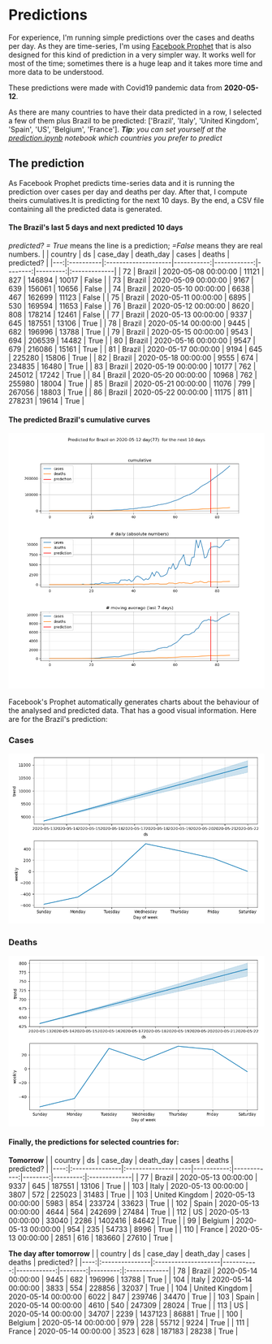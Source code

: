 # **Predictions**
For experience, I'm running simple predictions over the cases and deaths per day. As they are time-series, I'm using [Facebook Prophet](https://facebook.github.io/prophet/docs/quick_start.html) that is also designed for this kind of prediction in a very simpler way. It works well for most of the time; sometimes there is a huge leap and it takes more time and more data to be understood.

These predictions were made with Covid19 pandemic data from **2020-05-12**.

As there are many countries to have their data predicted in a row, I selected a few of them plus Brazil to be predicted:
['Brazil', 'Italy', 'United Kingdom', 'Spain', 'US', 'Belgium', 'France'].
***Tip**: you can set yourself at the *[prediction.ipynb](../prediction.ipynb)* notebook which countries you prefer to predict*


## The prediction
As Facebook Prophet predicts time-series data and it is running the prediction over cases per day and deaths per day. After that, I compute theirs cumulatives.It is predicting for the next 10 days.
By the end, a CSV file containing all the predicted data is generated.

#### The Brazil's last 5 days and next predicted 10 days
*predicted? = True* means the line is a prediction; *=False* means they are real numbers.
|    | country   | ds                  |   case_day |   death_day |   cases |   deaths | predicted?   |
|---:|:----------|:--------------------|-----------:|------------:|--------:|---------:|:-------------|
| 72 | Brazil    | 2020-05-08 00:00:00 |      11121 |         827 |  146894 |    10017 | False        |
| 73 | Brazil    | 2020-05-09 00:00:00 |       9167 |         639 |  156061 |    10656 | False        |
| 74 | Brazil    | 2020-05-10 00:00:00 |       6638 |         467 |  162699 |    11123 | False        |
| 75 | Brazil    | 2020-05-11 00:00:00 |       6895 |         530 |  169594 |    11653 | False        |
| 76 | Brazil    | 2020-05-12 00:00:00 |       8620 |         808 |  178214 |    12461 | False        |
| 77 | Brazil    | 2020-05-13 00:00:00 |       9337 |         645 |  187551 |    13106 | True         |
| 78 | Brazil    | 2020-05-14 00:00:00 |       9445 |         682 |  196996 |    13788 | True         |
| 79 | Brazil    | 2020-05-15 00:00:00 |       9543 |         694 |  206539 |    14482 | True         |
| 80 | Brazil    | 2020-05-16 00:00:00 |       9547 |         679 |  216086 |    15161 | True         |
| 81 | Brazil    | 2020-05-17 00:00:00 |       9194 |         645 |  225280 |    15806 | True         |
| 82 | Brazil    | 2020-05-18 00:00:00 |       9555 |         674 |  234835 |    16480 | True         |
| 83 | Brazil    | 2020-05-19 00:00:00 |      10177 |         762 |  245012 |    17242 | True         |
| 84 | Brazil    | 2020-05-20 00:00:00 |      10968 |         762 |  255980 |    18004 | True         |
| 85 | Brazil    | 2020-05-21 00:00:00 |      11076 |         799 |  267056 |    18803 | True         |
| 86 | Brazil    | 2020-05-22 00:00:00 |      11175 |         811 |  278231 |    19614 | True         |

 #### The predicted Brazil's cumulative curves
![](brazil_predictions.png)

Facebook's Prophet automatically generates charts about the behaviour of the analysed and predicted data. That has a good visual information. Here are for the Brazil's prediction:
### Cases
![](brazil_prophet_cases.png)

 ### Deaths
![](brazil_prophet_deaths.png)
#### Finally, the predictions for selected countries for:
**Tomorrow**
|     | country        | ds                  |   case_day |   death_day |   cases |   deaths | predicted?   |
|----:|:---------------|:--------------------|-----------:|------------:|--------:|---------:|:-------------|
|  77 | Brazil         | 2020-05-13 00:00:00 |       9337 |         645 |  187551 |    13106 | True         |
| 103 | Italy          | 2020-05-13 00:00:00 |       3807 |         572 |  225023 |    31483 | True         |
| 103 | United Kingdom | 2020-05-13 00:00:00 |       5983 |         854 |  233724 |    33623 | True         |
| 102 | Spain          | 2020-05-13 00:00:00 |       4644 |         564 |  242699 |    27484 | True         |
| 112 | US             | 2020-05-13 00:00:00 |      33040 |        2286 | 1402416 |    84642 | True         |
|  99 | Belgium        | 2020-05-13 00:00:00 |        954 |         235 |   54733 |     8996 | True         |
| 110 | France         | 2020-05-13 00:00:00 |       2851 |         616 |  183660 |    27610 | True         |

 **The day after tomorrow** 
|     | country        | ds                  |   case_day |   death_day |   cases |   deaths | predicted?   |
|----:|:---------------|:--------------------|-----------:|------------:|--------:|---------:|:-------------|
|  78 | Brazil         | 2020-05-14 00:00:00 |       9445 |         682 |  196996 |    13788 | True         |
| 104 | Italy          | 2020-05-14 00:00:00 |       3833 |         554 |  228856 |    32037 | True         |
| 104 | United Kingdom | 2020-05-14 00:00:00 |       6022 |         847 |  239746 |    34470 | True         |
| 103 | Spain          | 2020-05-14 00:00:00 |       4610 |         540 |  247309 |    28024 | True         |
| 113 | US             | 2020-05-14 00:00:00 |      34707 |        2239 | 1437123 |    86881 | True         |
| 100 | Belgium        | 2020-05-14 00:00:00 |        979 |         228 |   55712 |     9224 | True         |
| 111 | France         | 2020-05-14 00:00:00 |       3523 |         628 |  187183 |    28238 | True         |